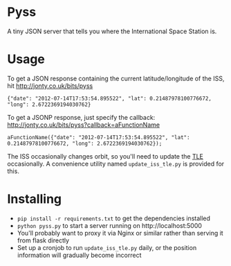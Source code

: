 Pyss
====
A tiny JSON server that tells you where the International Space Station is.

Usage
=====
To get a JSON response containing the current latitude/longitude of the ISS, hit http://jonty.co.uk/bits/pyss

    {"date": "2012-07-14T17:53:54.895522", "lat": 0.21487978100776672, "long": 2.6722369194030762}

To get a JSONP response, just specify the callback: http://jonty.co.uk/bits/pyss?callback=aFunctionName

    aFunctionName({"date": "2012-07-14T17:53:54.895522", "lat": 0.21487978100776672, "long": 2.6722369194030762});

The ISS occasionally changes orbit, so you'll need to update the [TLE](http://en.wikipedia.org/wiki/Two-line_element_set) occasionally. A convenience utility named `update_iss_tle.py` is provided for this. 

Installing
==========
* `pip install -r requirements.txt` to get the dependencies installed
* `python pyss.py` to start a server running on http://localhost:5000
* You'll probably want to proxy it via Nginx or similar rather than serving it from flask directly
* Set up a cronjob to run `update_iss_tle.py` daily, or the position information will gradually become incorrect
